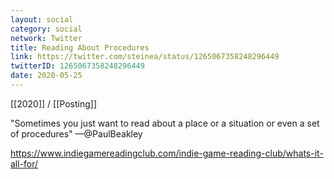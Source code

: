 ```yaml
---
layout: social
category: social
network: Twitter
title: Reading About Procedures
link: https://twitter.com/steinea/status/1265067358248296449
twitterID: 1265067358248296449
date: 2020-05-25
---
```


[[2020]] / [[Posting]]

"Sometimes you just want to read about a place or a situation or even a set of procedures" —@PaulBeakley

<https://www.indiegamereadingclub.com/indie-game-reading-club/whats-it-all-for/>
